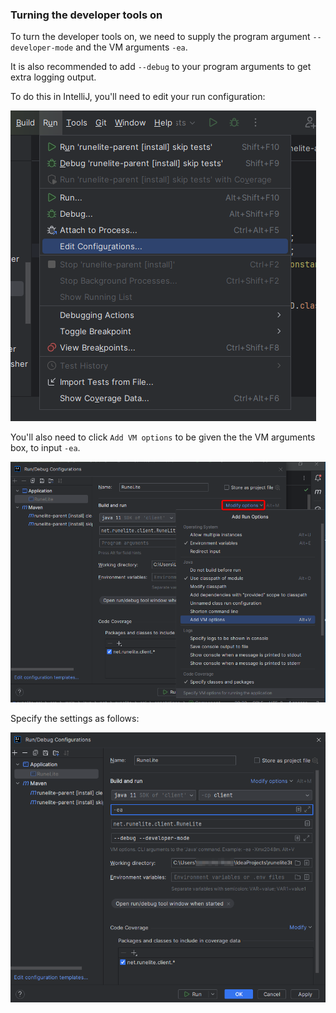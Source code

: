###  Turning the developer tools on

To turn the developer tools on, we need to supply the program argument `--developer-mode` and the VM arguments `-ea`.

It is also recommended to add `--debug` to your program arguments to get extra logging output.

To do this in IntelliJ, you'll need to edit your run configuration:

![](img/using-the-dev-tools/intellij_edit_configurations.png)

You'll also need to click `Add VM options` to be given the the VM arguments box, to input `-ea`.

![](img/using-the-dev-tools/add_vm_options.png)

Specify the settings as follows:

![](img/using-the-dev-tools/configuration_settings.png)
